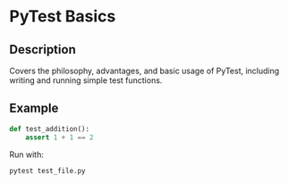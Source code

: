 # PyTest Basics

## Description
Covers the philosophy, advantages, and basic usage of PyTest, including writing and running simple test functions.

## Example
```python
def test_addition():
    assert 1 + 1 == 2
```

Run with:
```
pytest test_file.py
```
